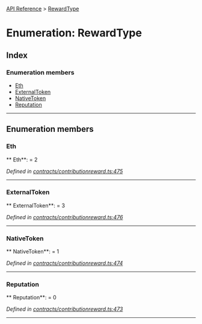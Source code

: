 [API Reference](../README.md) > [RewardType](../enums/RewardType.md)



# Enumeration: RewardType

## Index

### Enumeration members

* [Eth](RewardType.md#Eth)
* [ExternalToken](RewardType.md#ExternalToken)
* [NativeToken](RewardType.md#NativeToken)
* [Reputation](RewardType.md#Reputation)



---
## Enumeration members
<a id="Eth"></a>

###  Eth

** Eth**:    = 2

*Defined in [contracts/contributionreward.ts:475](https://github.com/daostack/arc.js/blob/616f6e7/lib/contracts/contributionreward.ts#L475)*





___

<a id="ExternalToken"></a>

###  ExternalToken

** ExternalToken**:    = 3

*Defined in [contracts/contributionreward.ts:476](https://github.com/daostack/arc.js/blob/616f6e7/lib/contracts/contributionreward.ts#L476)*





___

<a id="NativeToken"></a>

###  NativeToken

** NativeToken**:    = 1

*Defined in [contracts/contributionreward.ts:474](https://github.com/daostack/arc.js/blob/616f6e7/lib/contracts/contributionreward.ts#L474)*





___

<a id="Reputation"></a>

###  Reputation

** Reputation**:    = 0

*Defined in [contracts/contributionreward.ts:473](https://github.com/daostack/arc.js/blob/616f6e7/lib/contracts/contributionreward.ts#L473)*





___



